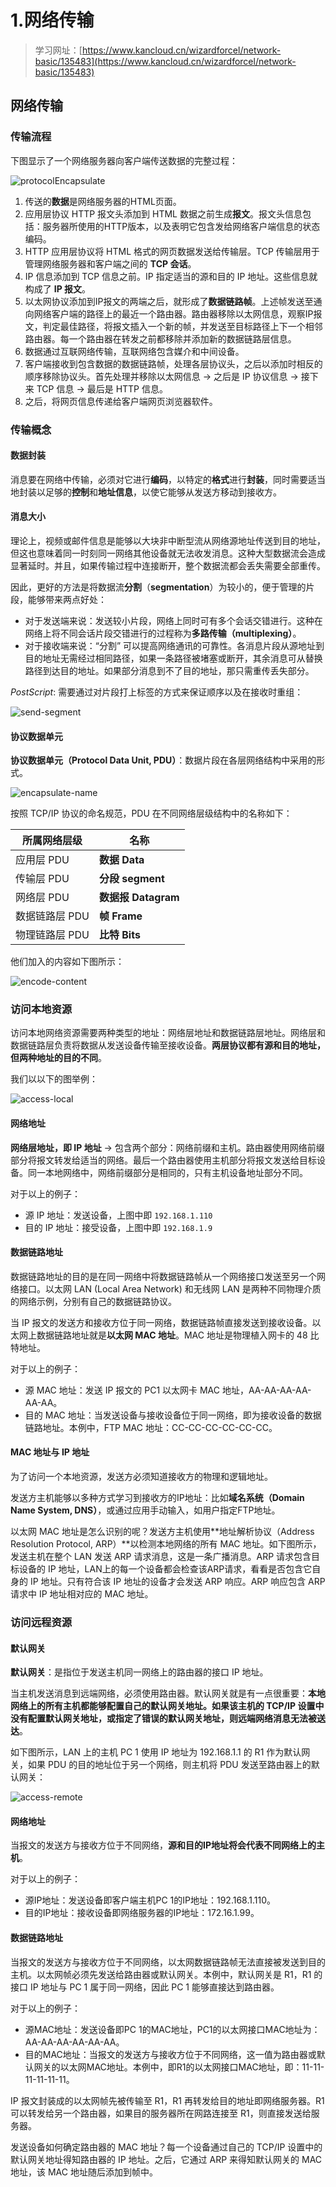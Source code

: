 # 1.网络传输

> 学习网址：[https://www.kancloud.cn/wizardforcel/network-basic/135483](https://www.kancloud.cn/wizardforcel/network-basic/135483)

## 网络传输

### 传输流程

下图显示了一个网络服务器向客户端传送数据的完整过程：

![protocolEncapsulate](../../.gitbook/assets/protocolEncapsulate.jpg)

1. 传送的**数据**是网络服务器的HTML页面。
2. 应用层协议 HTTP 报文头添加到 HTML 数据之前生成**报文**。报文头信息包括：服务器所使用的HTTP版本，以及表明它包含发给网络客户端信息的状态编码。
3. HTTP 应用层协议将 HTML 格式的网页数据发送给传输层。TCP 传输层用于管理网络服务器和客户端之间的 **TCP 会话**。
4. IP 信息添加到 TCP 信息之前。IP 指定适当的源和目的 IP 地址。这些信息就构成了 **IP 报文**。
5. 以太网协议添加到IP报文的两端之后，就形成了**数据链路帧**。上述帧发送至通向网络客户端的路径上的最近一个路由器。路由器移除以太网信息，观察IP报文，判定最佳路径，将报文插入一个新的帧，并发送至目标路径上下一个相邻路由器。每一个路由器在转发之前都移除并添加新的数据链路层信息。
6. 数据通过互联网络传输，互联网络包含媒介和中间设备。
7. 客户端接收到包含数据的数据链路帧，处理各层协议头，之后以添加时相反的顺序移除协议头。首先处理并移除以太网信息 → 之后是 IP 协议信息 → 接下来 TCP 信息 → 最后是 HTTP 信息。
8. 之后，将网页信息传递给客户端网页浏览器软件。

### 传输概念

#### 数据封装

消息要在网络中传输，必须对它进行**编码**，以特定的**格式**进行**封装**，同时需要适当地封装以足够的**控制**和**地址信息**，以使它能够从发送方移动到接收方。

#### 消息大小

理论上，视频或邮件信息是能够以大块非中断型流从网络源地址传送到目的地址，但这也意味着同一时刻同一网络其他设备就无法收发消息。这种大型数据流会造成显著延时。并且，如果传输过程中连接断开，整个数据流都会丢失需要全部重传。

因此，更好的方法是将数据流**分割**（**segmentation**）为较小的，便于管理的片段，能够带来两点好处：

* 对于发送端来说：发送较小片段，网络上同时可有多个会话交错进行。这种在网络上将不同会话片段交错进行的过程称为**多路传输（multiplexing）**。
* 对于接收端来说：“分割” 可以提高网络通讯的可靠性。各消息片段从源地址到目的地址无需经过相同路径，如果一条路径被堵塞或断开，其余消息可从替换路径到达目的地址。如果部分消息到不了目的地址，那只需重传丢失部分。

_PostScript_: 需要通过对片段打上标签的方式来保证顺序以及在接收时重组：

![send-segment](../../.gitbook/assets/send-segment.jpg)

#### 协议数据单元

**协议数据单元（Protocol Data Unit, PDU）**：数据片段在各层网络结构中采用的形式。

![encapsulate-name](../../.gitbook/assets/encapsulate-name.jpg)

按照 TCP/IP 协议的命名规范，PDU 在不同网络层级结构中的名称如下：

| 所属网络层级    | 名称               |
| --------- | ---------------- |
| 应用层 PDU   | **数据 Data**      |
| 传输层 PDU   | **分段 segment**   |
| 网络层 PDU   | **数据报 Datagram** |
| 数据链路层 PDU | **帧 Frame**      |
| 物理链路层 PDU | **比特 Bits**      |

他们加入的内容如下图所示：

![encode-content](../../.gitbook/assets/encode-content.jpg)

### 访问本地资源

访问本地网络资源需要两种类型的地址：网络层地址和数据链路层地址。网络层和数据链路层负责将数据从发送设备传输至接收设备。**两层协议都有源和目的地址，但两种地址的目的不同**。

我们以以下的图举例：

![access-local](../../.gitbook/assets/access-local.jpg)

#### 网络地址

**网络层地址，即 IP 地址** → 包含两个部分：网络前缀和主机。路由器使用网络前缀部分将报文转发给适当的网络。最后一个路由器使用主机部分将报文发送给目标设备。同一本地网络中，网络前缀部分是相同的，只有主机设备地址部分不同。

对于以上的例子：

* 源 IP 地址：发送设备，上图中即 `192.168.1.110`
* 目的 IP 地址：接受设备，上图中即 `192.168.1.9`

#### 数据链路地址

数据链路地址的目的是在同一网络中将数据链路帧从一个网络接口发送至另一个网络接口。以太网 LAN (Local Area Network) 和无线网 LAN 是两种不同物理介质的网络示例，分别有自己的数据链路协议。

当 IP 报文的发送方和接收方位于同一网络，数据链路帧直接发送到接收设备。以太网上数据链路地址就是**以太网 MAC 地址**。MAC 地址是物理植入网卡的 48 比特地址。

对于以上的例子：

* 源 MAC 地址：发送 IP 报文的 PC1 以太网卡 MAC 地址，AA-AA-AA-AA-AA-AA。
* 目的 MAC 地址：当发送设备与接收设备位于同一网络，即为接收设备的数据链路地址。本例中，FTP MAC 地址：CC-CC-CC-CC-CC-CC。

#### MAC 地址与 IP 地址

为了访问一个本地资源，发送方必须知道接收方的物理和逻辑地址。

发送方主机能够以多种方式学习到接收方的IP地址：比如**域名系统（Domain Name System, DNS）**，或通过应用手动输入，如用户指定FTP地址。

以太网 MAC 地址是怎么识别的呢？发送方主机使用**地址解析协议（Address Resolution Protocol, ARP）**以检测本地网络的所有 MAC 地址。如下图所示，发送主机在整个 LAN 发送 ARP 请求消息，这是一条广播消息。ARP 请求包含目标设备的 IP 地址，LAN上的每一个设备都会检查该ARP请求，看看是否包含它自身的 IP 地址。只有符合该 IP 地址的设备才会发送 ARP 响应。ARP 响应包含 ARP 请求中 IP 地址相对应的 MAC 地址。

### 访问远程资源

#### 默认网关

**默认网关**：是指位于发送主机同一网络上的路由器的接口 IP 地址。

当主机发送消息到远端网络，必须使用路由器。默认网关就是有一点很重要：**本地网络上的所有主机都能够配置自己的默认网关地址。如果该主机的 TCP/IP 设置中没有配置默认网关地址，或指定了错误的默认网关地址，则远端网络消息无法被送达**。

如下图所示，LAN 上的主机 PC 1 使用 IP 地址为 192.168.1.1 的 R1 作为默认网关，如果 PDU 的目的地址位于另一个网络，则主机将 PDU 发送至路由器上的默认网关：

![access-remote](../../.gitbook/assets/access-remote.jpg)

#### 网络地址

当报文的发送方与接收方位于不同网络，**源和目的IP地址将会代表不同网络上的主机**。

对于以上的例子：

* 源IP地址：发送设备即客户端主机PC 1的IP地址：192.168.1.110。
* 目的IP地址：接收设备即网络服务器的IP地址：172.16.1.99。

#### 数据链路地址

当报文的发送方与接收方位于不同网络，以太网数据链路帧无法直接被发送到目的主机。以太网帧必须先发送给路由器或默认网关。本例中，默认网关是 R1，R1 的接口 IP 地址与 PC 1 属于同一网络，因此 PC 1 能够直接达到路由器。

对于以上的例子：

* 源MAC地址：发送设备即PC 1的MAC地址，PC1的以太网接口MAC地址为：AA-AA-AA-AA-AA-AA。
* 目的MAC地址：当报文的发送方与接收方位于不同网络，这一值为路由器或默认网关的以太网MAC地址。本例中，即R1的以太网接口MAC地址，即：11-11-11-11-11-11。

IP 报文封装成的以太网帧先被传输至 R1，R1 再转发给目的地址即网络服务器。R1 可以转发给另一个路由器，如果目的服务器所在网路连接至 R1，则直接发送给服务器。

发送设备如何确定路由器的 MAC 地址？每一个设备通过自己的 TCP/IP 设置中的默认网关地址得知路由器的 IP 地址。之后，它通过 ARP 来得知默认网关的 MAC 地址，该 MAC 地址随后添加到帧中。
